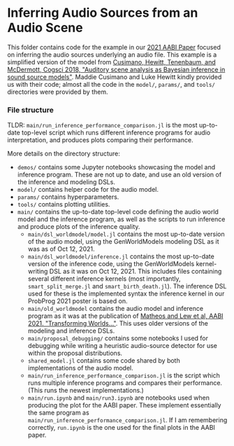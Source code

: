 # Inferring Audio Sources from an Audio Scene

This folder contains code for the example in our [2021 AABI Paper](http://people.eecs.berkeley.edu/~russell/papers/aabi21-oupm.pdf)
focused on inferring the audio sources underlying an audio file.
This example is a simplified version of the model from [Cusimano, Hewitt, Tenenbaum, and McDermott, Cogsci 2018, "Auditory scene analysis as Bayesian inference in sound source models"](http://www.mit.edu/~mcusi/basa/mcusi_lbh_basa_summary.pdf).
Maddie Cusimano and Luke Hewitt kindly provided us with their code;
almost all the code in the `model/`, `params/`, and `tools/` directories
were provided by them.

### File structure

TLDR: `main/run_inference_performance_comparison.jl` is the most up-to-date top-level script which runs different inference programs for audio interpretation, and produces plots comparing their performance.

More details on the directory structure:
- `demos/` contains some Jupyter notebooks showcasing the model and inference program.  These are not up to date, and use an old version of the inference and modeling DSLs.
- `model/` contains helper code for the audio model.
- `params/` contains hyperparameters.
- `tools/` contains plotting utilities.
- `main/` contains the up-to-date top-level code defining the audio world model and the inference program, as well as the scripts to run inference and produce plots of the inference quality.
  - `main/dsl_worldmodel/model.jl` contains the most up-to-date version of the audio model, using the GenWorldModels modeling DSL as it was as of Oct 12, 2021.
  - `main/dsl_worldmodel/inference.jl` contains the most up-to-date version of the inference code, using the GenWorldModels kernel-writing DSL as it was on Oct 12, 2021.  This includes files containing several different inference kernels (most importantly, `smart_split_merge.jl` and `smart_birth_death.jl`).  The inference DSL used for these is the implemented syntax the inference
  kernel in our ProbProg 2021 poster is based on.
  - `main/old_worldmodel` contains the audio model and inference program as it was at the
  publication of [Matheos and Lew et al, AABI 2021. "Transforming Worlds..."](http://people.eecs.berkeley.edu/~russell/papers/aabi21-oupm.pdf).  This uses older versions of the modeling and inference DSLs.
  - `main/proposal_debugging/` contains some notebooks I used for debugging while writing a heuristic audio-source detector for use within the proposal distributions.
  - `shared_model.jl` contains some code shared by both implementations of the audio model.
  - `main/run_inference_performance_comparison.jl` is the script which runs multiple inference programs and compares their performance.  (This runs the newest implementations.)
  - `main/run.ipynb` and `main/run3.ipynb` are notebooks
  used when producing the plot for the AABI paper.  These implement essentially the same program as `main/run_inference_performance_comparison.jl`.  If I am remembering correctly, `run.ipynb` is the one used for the final plots in the AABI paper.